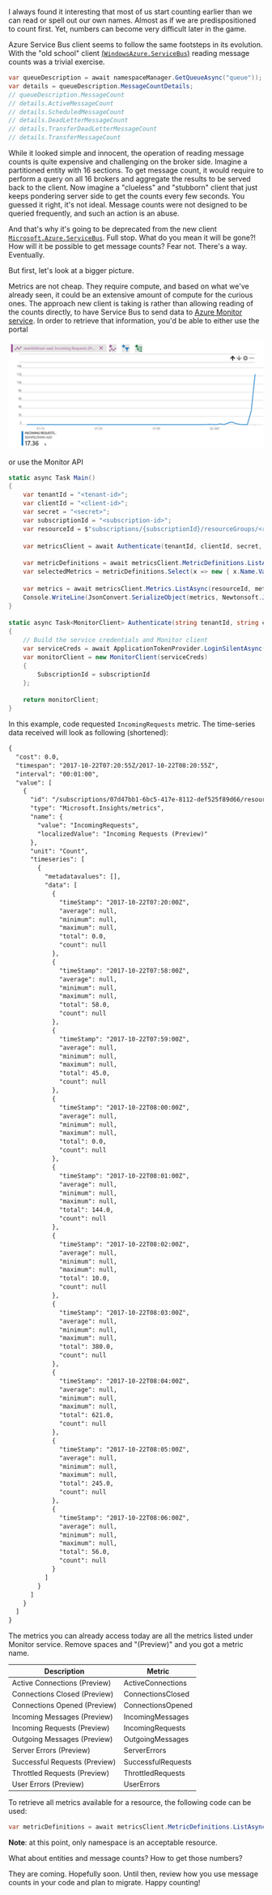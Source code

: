 I always found it interesting that most of us start counting earlier than we can read or spell out our own names.
Almost as if we are predispositioned to count first. Yet, numbers can become very difficult later in the game.

Azure Service Bus client seems to follow the same footsteps in its evolution. With the "old school" client [(`WindowsAzure.ServiceBus`)][old-client] reading message counts was a trivial exercise.

```c#
var queueDescription = await namespaceManager.GetQueueAsync("queue"));
var details = queueDescription.MessageCountDetails;
// queueDescription.MessageCount
// details.ActiveMessageCount
// details.ScheduledMessageCount
// details.DeadLetterMessageCount
// details.TransferDeadLetterMessageCount
// details.TransferMessageCount
```

While it looked simple and innocent, the operation of reading message counts is quite expensive and challenging on the broker side. Imagine a partitioned entity with 16 sections. To get message count, it would require to perform a query on all 16 brokers and aggregate the results to be served back to the client. Now imagine a "clueless" and "stubborn" client that just keeps pondering server side to get the counts every few seconds. You guessed it right, it's not ideal. Message counts were not designed to be queried frequently, and such an action is an abuse.

And that's why it's going to be deprecated from the new client [`Microsoft.Azure.ServiceBus`][new-client]. Full stop. What do you mean it will be gone?! How will it be possible to get message counts? Fear not. There's a way. Eventually.

But first, let's look at a bigger picture.

Metrics are not cheap. They require compute, and based on what we've already seen, it could be an extensive amount of compute for the curious ones. The approach new client is taking is rather than allowing reading of the counts directly, to have Service Bus to send data to [Azure Monitor service][monitor-service]. In order to retrieve that information, you'd be able to either use the portal

![monitor-portal]

or use the Monitor API

```c#
static async Task Main()
{
	var tenantId = "<tenant-id>";
	var clientId = "<client-id>";
	var secret = "<secret>";
	var subscriptionId = "<subscription-id>";
	var resourceId = $"subscriptions/{subscriptionId}/resourceGroups/<resource-group>/providers/Microsoft.ServiceBus/namespaces/<namespace-name>";

	var metricsClient = await Authenticate(tenantId, clientId, secret, subscriptionId);

	var metricDefinitions = await metricsClient.MetricDefinitions.ListAsync(resourceId);
	var selectedMetrics = metricDefinitions.Select(x => new { x.Name.Value, x.Unit }).Dump();

	var metrics = await metricsClient.Metrics.ListAsync(resourceId, metric: "IncomingRequests");
	Console.WriteLine(JsonConvert.SerializeObject(metrics, Newtonsoft.Json.Formatting.Indented));
}

static async Task<MonitorClient> Authenticate(string tenantId, string clientId, string secret, string subscriptionId)
{
	// Build the service credentials and Monitor client
	var serviceCreds = await ApplicationTokenProvider.LoginSilentAsync(tenantId, clientId, secret);
	var monitorClient = new MonitorClient(serviceCreds)
	{
		SubscriptionId = subscriptionId
	};

	return monitorClient;
}
```

In this example, code requested `IncomingRequests` metric. The time-series data received will look as following (shortened):

```txt
{
  "cost": 0.0,
  "timespan": "2017-10-22T07:20:55Z/2017-10-22T08:20:55Z",
  "interval": "00:01:00",
  "value": [
    {
      "id": "/subscriptions/07d47bb1-6bc5-417e-8112-def525f89d66/resourceGroups/ServiceBusSpikes-rg/providers/Microsoft.ServiceBus/namespaces/seanfeldman-aad/providers/Microsoft.Insights/metrics/IncomingRequests",
      "type": "Microsoft.Insights/metrics",
      "name": {
        "value": "IncomingRequests",
        "localizedValue": "Incoming Requests (Preview)"
      },
      "unit": "Count",
      "timeseries": [
        {
          "metadatavalues": [],
          "data": [
            {
              "timeStamp": "2017-10-22T07:20:00Z",
              "average": null,
              "minimum": null,
              "maximum": null,
              "total": 0.0,
              "count": null
            },
            {
              "timeStamp": "2017-10-22T07:58:00Z",
              "average": null,
              "minimum": null,
              "maximum": null,
              "total": 58.0,
              "count": null
            },
            {
              "timeStamp": "2017-10-22T07:59:00Z",
              "average": null,
              "minimum": null,
              "maximum": null,
              "total": 45.0,
              "count": null
            },
            {
              "timeStamp": "2017-10-22T08:00:00Z",
              "average": null,
              "minimum": null,
              "maximum": null,
              "total": 0.0,
              "count": null
            },
            {
              "timeStamp": "2017-10-22T08:01:00Z",
              "average": null,
              "minimum": null,
              "maximum": null,
              "total": 144.0,
              "count": null
            },
            {
              "timeStamp": "2017-10-22T08:02:00Z",
              "average": null,
              "minimum": null,
              "maximum": null,
              "total": 10.0,
              "count": null
            },
            {
              "timeStamp": "2017-10-22T08:03:00Z",
              "average": null,
              "minimum": null,
              "maximum": null,
              "total": 380.0,
              "count": null
            },
            {
              "timeStamp": "2017-10-22T08:04:00Z",
              "average": null,
              "minimum": null,
              "maximum": null,
              "total": 621.0,
              "count": null
            },
            {
              "timeStamp": "2017-10-22T08:05:00Z",
              "average": null,
              "minimum": null,
              "maximum": null,
              "total": 245.0,
              "count": null
            },
            {
              "timeStamp": "2017-10-22T08:06:00Z",
              "average": null,
              "minimum": null,
              "maximum": null,
              "total": 56.0,
              "count": null
            }
          ]
        }
      ]
    }
  ]
}
```

The metrics you can already access today are all the metrics listed under Monitor service. Remove spaces and "(Preview)" and you got a metric name.

| **Description** | **Metric** |
|-----------------|------------|
| Active Connections (Preview) | ActiveConnections |
| Connections Closed (Preview) | ConnectionsClosed |
| Connections Opened (Preview) | ConnectionsOpened |
| Incoming Messages (Preview) | IncomingMessages |
| Incoming Requests (Preview) | IncomingRequests |
| Outgoing Messages (Preview) | OutgoingMessages |
| Server Errors (Preview) | ServerErrors |
| Successful Requests (Preview) | SuccessfulRequests |
| Throttled Requests (Preview) | ThrottledRequests |
| User Errors (Preview) | UserErrors |

To retrieve all metrics available for a resource, the following code can be used:

```c#
var metricDefinitions = await metricsClient.MetricDefinitions.ListAsync(resourceId);
```

**Note**: at this point, only namespace is an acceptable resource.

What about entities and message counts? How to get those numbers?

They are coming. Hopefully soon. Until then, review how you use message counts in your code and plan to migrate. Happy counting!

[old-client]: https://www.nuget.org/packages/windowsazure.servicebus "WindowsAzure.ServiceBus"
[new-client]: https://www.nuget.org/packages/microsoft.azure.servicebus "Microsoft.Azure.ServiceBus"
[monitor-service]: https://docs.microsoft.com/en-us/azure/monitoring-and-diagnostics/monitoring-overview-azure-monitor "Azure Monitor service"
[monitor-portal]: monitor-portal.png "Portal"